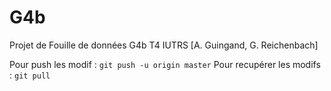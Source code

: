 # G4b
Projet de Fouille de données G4b T4 IUTRS [A. Guingand, G. Reichenbach]

Pour push les modif : `git push -u origin master`
Pour recupérer les modifs : `git pull`
